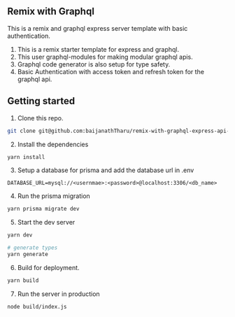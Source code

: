 ## Remix with Graphql

This is a remix and graphql express server template with basic authentication.

1. This is a remix starter template for express and graphql.
2. This user graphql-modules for making modular graphql apis.
3. Graphql code generator is also setup for type safety.
4. Basic Authentication with access token and refresh token for the graphql api.

## Getting started

1. Clone this repo.

```sh
git clone git@github.com:baijanathTharu/remix-with-graphql-express-api-starter.git
```

2. Install the dependencies

```sh
yarn install
```

3. Setup a database for prisma and add the database url in .env

```
DATABASE_URL=mysql://<usernmae>:<password>@localhost:3306/<db_name>
```

4. Run the prisma migration

```sh
yarn prisma migrate dev
```

5. Start the dev server

```sh
yarn dev

# generate types
yarn generate
```

6. Build for deployment.

```sh
yarn build
```

7. Run the server in production

```sh
node build/index.js
```
